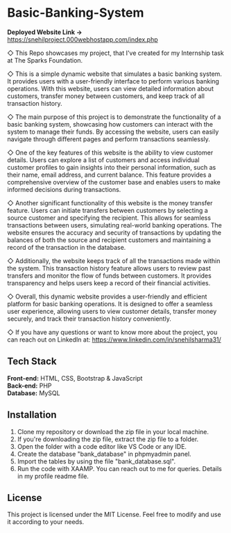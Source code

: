 # Basic-Banking-System

**Deployed Website Link ->** https://snehilproject.000webhostapp.com/index.php

◇ This Repo showcases my project, that I've created for my Internship task at The Sparks Foundation.

◇ This is a simple dynamic website that simulates a basic banking system. It provides users with a user-friendly interface to perform various banking operations. With this website, users can view detailed information about customers, transfer money between customers, and keep track of all transaction history.

◇ The main purpose of this project is to demonstrate the functionality of a basic banking system, showcasing how customers can interact with the system to manage their funds. By accessing the website, users can easily navigate through different pages and perform transactions seamlessly.

◇ One of the key features of this website is the ability to view customer details. Users can explore a list of customers and access individual customer profiles to gain insights into their personal information, such as their name, email address, and current balance. This feature provides a comprehensive overview of the customer base and enables users to make informed decisions during transactions.

◇ Another significant functionality of this website is the money transfer feature. Users can initiate transfers between customers by selecting a source customer and specifying the recipient. This allows for seamless transactions between users, simulating real-world banking operations. The website ensures the accuracy and security of transactions by updating the balances of both the source and recipient customers and maintaining a record of the transaction in the database.

◇ Additionally, the website keeps track of all the transactions made within the system. This transaction history feature allows users to review past transfers and monitor the flow of funds between customers. It provides transparency and helps users keep a record of their financial activities.

◇ Overall, this dynamic website provides a user-friendly and efficient platform for basic banking operations. It is designed to offer a seamless user experience, allowing users to view customer details, transfer money securely, and track their transaction history conveniently.

◇ If you have any questions or want to know more about the project, you can reach out on LinkedIn at: https://www.linkedin.com/in/snehilsharma31/

## Tech Stack

**Front-end:** HTML, CSS, Bootstrap & JavaScript <br>
**Back-end:** PHP <br>
**Database:** MySQL

## Installation
1. Clone my repository or download the zip file in your local machine.
2. If you're downloading the zip file, extract the zip file to a folder.
3. Open the folder with a code editor like VS Code or any IDE.
4. Create the database "bank_database" in phpmyadmin panel.
5. Import the tables by using the file "bank_database.sql".
6. Run the code with XAAMP. You can reach out to me for queries. Details in my profile readme file.

## License
This project is licensed under the MIT License. Feel free to modify and use it according to your needs.

